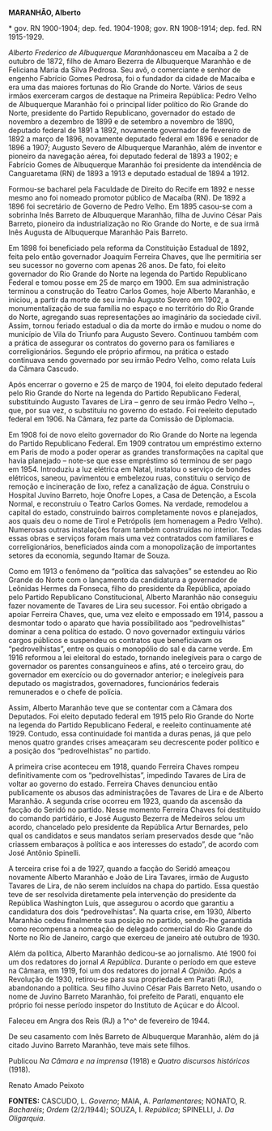 **MARANHÃO, Alberto**

\* gov. RN 1900-1904; dep. fed. 1904-1908; gov. RN 1908-1914; dep. fed.
RN 1915-1929.

*Alberto Frederico de Albuquerque Maranhão*nasceu em Macaíba a 2 de
outubro de 1872, filho de Amaro Bezerra de Albuquerque Maranhão e de
Feliciana Maria da Silva Pedrosa. Seu avô, o comerciante e senhor de
engenho Fabrício Gomes Pedrosa, foi o fundador da cidade de Macaíba e
era uma das maiores fortunas do Rio Grande do Norte. Vários de seus
irmãos exerceram cargos de destaque na Primeira República: Pedro Velho
de Albuquerque Maranhão foi o principal líder político do Rio Grande do
Norte, presidente do Partido Republicano, governador do estado de
novembro a dezembro de 1899 e de setembro a novembro de 1890, deputado
federal de 1891 a 1892, novamente governador de fevereiro de 1892 a
março de 1896, novamente deputado federal em 1896 e senador de 1896 a
1907; Augusto Severo de Albuquerque Maranhão, além de inventor e
pioneiro da navegação aérea, foi deputado federal de 1893 a 1902; e
Fabrício Gomes de Albuquerque Maranhão foi presidente da intendência de
Canguaretama (RN) de 1893 a 1913 e deputado estadual de 1894 a 1912.

Formou-se bacharel pela Faculdade de Direito do Recife em 1892 e nesse
mesmo ano foi nomeado promotor público de Macaíba (RN). De 1892 a 1896
foi secretário de Governo de Pedro Velho. Em 1895 casou-se com a
sobrinha Inês Barreto de Albuquerque Maranhão, filha de Juvino César
Pais Barreto, pioneiro da industrialização no Rio Grande do Norte, e de
sua irmã Inês Augusta de Albuquerque Maranhão Pais Barreto.

Em 1898 foi beneficiado pela reforma da Constituição Estadual de 1892,
feita pelo então governador Joaquim Ferreira Chaves, que lhe permitiria
ser seu sucessor no governo com apenas 26 anos. De fato, foi eleito
governador do Rio Grande do Norte na legenda do Partido Republicano
Federal e tomou posse em 25 de março em 1900. Em sua administração
terminou a construção do Teatro Carlos Gomes, hoje Alberto Maranhão, e
iniciou, a partir da morte de seu irmão Augusto Severo em 1902, a
monumentalização de sua família no espaço e no território do Rio Grande
do Norte, agregando suas representações ao imaginário da sociedade
civil. Assim, tornou feriado estadual o dia da morte do irmão e mudou o
nome do município de Vila do Triunfo para Augusto Severo. Continuou
também com a prática de assegurar os contratos do governo para os
familiares e correligionários. Segundo ele próprio afirmou, na prática o
estado continuava sendo governado por seu irmão Pedro Velho, como relata
Luís da Câmara Cascudo.

Após encerrar o governo e 25 de março de 1904, foi eleito deputado
federal pelo Rio Grande do Norte na legenda do Partido Republicano
Federal, substituindo Augusto Tavares de Lira – genro de seu irmão Pedro
Velho –, que, por sua vez, o substituiu no governo do estado. Foi
reeleito deputado federal em 1906. Na Câmara, fez parte da Comissão de
Diplomacia.

Em 1908 foi de novo eleito governador do Rio Grande do Norte na legenda
do Partido Republicano Federal. Em 1909 contratou um empréstimo externo
em Paris de modo a poder operar as grandes transformações na capital que
havia planejado – note-se que esse empréstimo só terminou de ser pago em
1954. Introduziu a luz elétrica em Natal, instalou o serviço de bondes
elétricos, saneou, pavimentou e embelezou ruas, constituiu o serviço de
remoção e incineração de lixo, refez a canalização de água. Construiu o
Hospital Juvino Barreto, hoje Onofre Lopes, a Casa de Detenção, a Escola
Normal, e reconstruiu o Teatro Carlos Gomes. Na verdade, remodelou a
capital do estado, construindo bairros completamente novos e planejados,
aos quais deu o nome de Tirol e Petrópolis (em homenagem a Pedro Velho).
Numerosas outras instalações foram também construídas no interior. Todas
essas obras e serviços foram mais uma vez contratados com familiares e
correligionários, beneficiados ainda com a monopolização de importantes
setores da economia, segundo Itamar de Souza.

Como em 1913 o fenômeno da “política das salvações” se estendeu ao Rio
Grande do Norte com o lançamento da candidatura a governador de Leônidas
Hermes da Fonseca, filho do presidente da República, apoiado pelo
Partido Republicano Constitucional, Alberto Maranhão não conseguiu fazer
novamente de Tavares de Lira seu sucessor. Foi então obrigado a apoiar
Ferreira Chaves, que, uma vez eleito e empossado em 1914, passou a
desmontar todo o aparato que havia possibilitado aos “pedrovelhistas”
dominar a cena política do estado. O novo governador extinguiu vários
cargos públicos e suspendeu os contratos que beneficiavam os
“pedrovelhistas”, entre os quais o monopólio do sal e da carne verde. Em
1916 reformou a lei eleitoral do estado, tornando inelegíveis para o
cargo de governador os parentes consanguíneos e afins, até o terceiro
grau, do governador em exercício ou do governador anterior; e
inelegíveis para deputado os magistrados, governadores, funcionários
federais remunerados e o chefe de polícia.

Assim, Alberto Maranhão teve que se contentar com a Câmara dos
Deputados. Foi eleito deputado federal em 1915 pelo Rio Grande do Norte
na legenda do Partido Republicano Federal, e reeleito continuamente até
1929. Contudo, essa continuidade foi mantida a duras penas, já que pelo
menos quatro grandes crises ameaçaram seu decrescente poder político e a
posição dos “pedrovelhistas” no partido.

A primeira crise aconteceu em 1918, quando Ferreira Chaves rompeu
definitivamente com os “pedrovelhistas”, impedindo Tavares de Lira de
voltar ao governo do estado. Ferreira Chaves denunciou então
publicamente os abusos das administrações de Tavares de Lira e de
Alberto Maranhão. A segunda crise ocorreu em 1923, quando da ascensão da
facção do Seridó no partido. Nesse momento Ferreira Chaves foi
destituído do comando partidário, e José Augusto Bezerra de Medeiros
selou um acordo, chancelado pelo presidente da República Artur
Bernardes, pelo qual os candidatos e seus mandatos seriam preservados
desde que “não criassem embaraços à política e aos interesses do
estado”, de acordo com José Antônio Spinelli.

A terceira crise foi a de 1927, quando a facção do Seridó ameaçou
novamente Alberto Maranhão e João de Lira Tavares, irmão de Augusto
Tavares de Lira, de não serem incluídos na chapa do partido. Essa
questão teve de ser resolvida diretamente pela intervenção do presidente
da República Washington Luís, que assegurou o acordo que garantiu a
candidatura dos dois “pedrovelhistas”. Na quarta crise, em 1930, Alberto
Maranhão cedeu finalmente sua posição no partido, sendo-lhe garantida
como recompensa a nomeação de delegado comercial do Rio Grande do Norte
no Rio de Janeiro, cargo que exerceu de janeiro até outubro de 1930.

Além da política, Alberto Maranhão dedicou-se ao jornalismo. Até 1900
foi um dos redatores do jornal *A República*. Durante o período em que
esteve na Câmara, em 1919, foi um dos redatores do jornal *A Opinião*.
Após a Revolução de 1930, retirou-se para sua propriedade em Parati
(RJ), abandonando a política. Seu filho Juvino César Pais Barreto Neto,
usando o nome de Juvino Barreto Maranhão, foi prefeito de Parati,
enquanto ele próprio foi nesse período inspetor do Instituto de Açúcar e
do Álcool.

Faleceu em Angra dos Reis (RJ) a 1^o^ de fevereiro de 1944.

De seu casamento com Inês Barreto de Albuquerque Maranhão, além do já
citado Juvino Barreto Maranhão, teve mais sete filhos.

Publicou *Na Câmara e na imprensa* (1918) e *Quatro discursos
históricos* (1918).

Renato Amado Peixoto

**FONTES:** CASCUDO, L. *Governo*; MAIA, A. *Parlamentares*; NONATO, R.
*Bacharéis*; *Ordem* (2/2/1944); SOUZA, I. *República*; SPINELLI, J. *Da
Oligarquia*.
